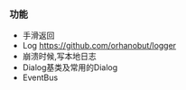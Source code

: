 ### 功能

- 手滑返回
- Log  https://github.com/orhanobut/logger
- 崩溃时候,写本地日志
- Dialog基类及常用的Dialog
- EventBus
